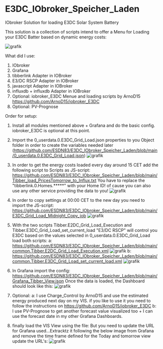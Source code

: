 # E3DC_IObroker_Speicher_Laden
IObroker Solution for loading E3DC Solar System Battery

This solution is a collection of scripts intend to offer a Menu for Loading your E3DC Batter based on dynamic energy costs:

![grafik](https://github.com/user-attachments/assets/1b74083c-886f-4108-801e-de24f2d76415)


What did I use:

  1. IObroker
  2. Grafana
  3. tibberlink Adapter in IOBroker
  4. E3/DC RSCP Adapter in IOBroker
  5. javascript Adapter in IOBroker
  6. influxdb + influxdb Adapter in IOBroker
  7. Optional: iobroker_E3DC Menue and loading scripts by ArnoD15 https://github.com/ArnoD15/iobroker_E3DC
  9. Optional: PV-Prognose
  

Order for setup:
1. Install all modules mentioned above + Grafana and do the basic config. iobroker_E3DC is optional at this point.

2. Import the 0_userdata.0.E3DC_Grid_Load.json properties to you Object folder in order to create the variables needed later (https://github.com/ESDN83/E3DC_IObroker_Speicher_Laden/blob/main/0_userdata.0.E3DC_Grid_Load.json)
   ![grafik](https://github.com/user-attachments/assets/125fdfb8-2403-4675-9dae-1e0d7d3f4a6b)

4. In order to get the energy costs loaded every day around 15 CET add the following script to Scripts as JS-script: https://github.com/ESDN83/E3DC_IObroker_Speicher_Laden/blob/main/Tibber_load_PricesTomorrow_to_Influx.txt
   You have to replace the "tibberlink.0.Homes.*****" with your Home ID! of cause you can also use any other service providing the data to you!
   ![grafik](https://github.com/user-attachments/assets/e4f3e580-f0ac-413a-a320-65e2af534bcb)

5. In order to copy settings at 00:00 CET to the new day you need to import the JS-script: https://github.com/ESDN83/E3DC_IObroker_Speicher_Laden/blob/main/E3DC_Grid_Load_Midnight_Copy_job
   ![grafik](https://github.com/user-attachments/assets/1ac713cb-effc-4a0c-8db2-9f5ba9cad1e5)

6. With the two scripts Tibber.E2DC_Grid_Load_Execution and Tibber.E3DC_Grid_Load_set_current_load "E3/DC RSCP" will control you E3DC based on the values selected in 0_userdata.0.E3DC_Grid_Load
   load both scripts:
        a: https://github.com/ESDN83/E3DC_IObroker_Speicher_Laden/blob/main/common.Tibber.E2DC_Grid_Load_Execution.xml
          ![grafik](https://github.com/user-attachments/assets/a95e57f3-c95f-41a7-b0cf-63d70ef10d3b)
        b: https://github.com/ESDN83/E3DC_IObroker_Speicher_Laden/blob/main/common.Tibber.E3DC_Grid_Load_set_current_load.xml
          ![grafik](https://github.com/user-attachments/assets/fc272d47-adfc-4a17-85e2-dda52cf88c5f)

7. In Grafana import the config: https://github.com/ESDN83/E3DC_IObroker_Speicher_Laden/blob/main/Grafana_Tibber_View.json
   Once the data is loaded, the Dashboard should look like this: 
   ![grafik](https://github.com/user-attachments/assets/3722e9fc-6364-4636-bd34-ba29316063f1)

8. Optional:
   a: I use Charge_Control by ArnoD15 and use the estimated energy produced next day on my VIS. if you like to use it you need to follow the instructions on https://github.com/ArnoD15/iobroker_E3DC
   b: I use PV-Prognose to get another forecast value visualized too + I can use the forecast date in my other Grafana Dashboards.
     
8. finally load the VIS View using the file:
   But you need to update the URL for Grafana used...Extracktz it following the below image from Grafana and remove the time frame defined for the Today and tomorrow view update the URL's:
   ![grafik](https://github.com/user-attachments/assets/67cc3282-977e-41ad-88f5-b143adc6ca15)

